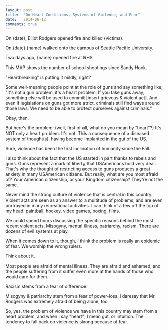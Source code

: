 ```yaml
---
layout: post
title:  "On Heart Conditions, Systems of Violence, and Fear"
date:   2014-06-12
comments: true
---
```


On {date}, Elliot Rodgers opened fire and killed {victims}.

On {date} {name} walked onto the campus of Seattle Pacific University.

Two days ago, {name} opened fire at RHS.

This MAP shows the number of school shootings since Sandy Hook.

"Heartbreaking" is putting it mildly, right?

Some well-meaning people point at the role of guns and say something like, "it's not a gun problem, it's a heart problem. If you take guns away, something else will be used to commit [insert grievous & violent act]. And even if legislations on guns got more strict, criminals still find ways around those laws. We need to be able to protect ourselves against criminals."

Okay, then.

But here's the problem: (well, first of all, what do you mean by "heart"?) It's NOT only a heart problem. It's not. This a consequence of a diseased system of thought(s), having become implanted in the gut of the US.

Sure, violence has been the first inclination of humanity since the Fall.

I also think about the fact that the US started in part thanks to rebels and guns. Guns represent a mark of liberty that USAmericans hold very dear. That's why the thought of restricting access to guns produces a great anxiety in many USAmerican citizens. But really, what are you most afraid of? Your American citizenship, or your Kingdom citizenship? They're not the same.

Never mind the strong culture of violence that is central in this country. Violent acts are seen as an answer to a multitude of problems, and are even portrayed in many recreational activities. I can think of a few off the top of my head: paintball, hockey, video games, boxing, films.

We could spend hours discussing the specific reasons behind the most recent violent acts. Misogyny, mental illness, patriarchy, racism. There are dozens of evil systems at play.

When it comes down to it, though, I think the problem is really an epidemic of fear. We worship the wrong rulers.

Think about it.

Most people are afraid of mental illness. They are afraid and ashamed, and the people suffering from it suffer even more at the hands of those who would care for them.

Racism stems from a fear of difference.

Misogyny & patriarchy stem from a fear of power-loss. I daresay that Mr. Rodgers was extremely afraid of being alone, too.

So, yes, the problem of violence we have in this country may stem from a heart problem, and when I say "heart", I mean gut, or intuition. The tendency to fall back on violence is strong because of fear. 
